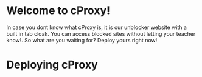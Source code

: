 # Welcome to cProxy!

In case you dont know what cProxy is, it is our unblocker website with a built in tab cloak. You can access blocked sites without letting your teacher know!. So what are you waiting for? Deploy yours right now!

# Deploying cProxy
